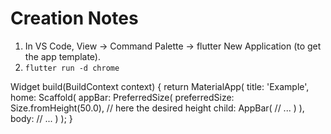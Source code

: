# Creation Notes

1. In VS Code, View -> Command Palette -> flutter New Application (to get the app template).
2. `flutter run -d chrome`


Widget build(BuildContext context) {
    return MaterialApp(
      title: 'Example',
      home: Scaffold(
        appBar: PreferredSize(
          preferredSize: Size.fromHeight(50.0), // here the desired height
          child: AppBar(
            // ...
          )
        ),
        body: // ...
      )
    );
  }